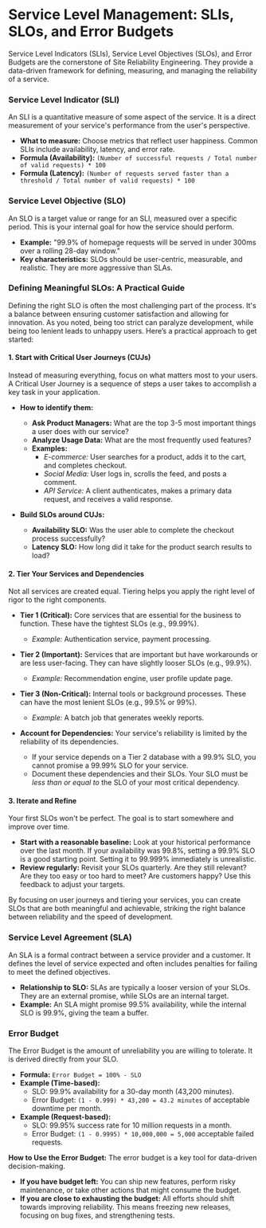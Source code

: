 # Service Level Management: SLIs, SLOs, and Error Budgets

Service Level Indicators (SLIs), Service Level Objectives (SLOs), and Error Budgets are the cornerstone of Site Reliability Engineering. They provide a data-driven framework for defining, measuring, and managing the reliability of a service.

### Service Level Indicator (SLI)
An SLI is a quantitative measure of some aspect of the service. It is a direct measurement of your service's performance from the user's perspective.

-   **What to measure:** Choose metrics that reflect user happiness. Common SLIs include availability, latency, and error rate.
-   **Formula (Availability):** `(Number of successful requests / Total number of valid requests) * 100`
-   **Formula (Latency):** `(Number of requests served faster than a threshold / Total number of valid requests) * 100`

### Service Level Objective (SLO)
An SLO is a target value or range for an SLI, measured over a specific period. This is your internal goal for how the service should perform.

-   **Example:** "99.9% of homepage requests will be served in under 300ms over a rolling 28-day window."
-   **Key characteristics:** SLOs should be user-centric, measurable, and realistic. They are more aggressive than SLAs.

### Defining Meaningful SLOs: A Practical Guide

Defining the right SLO is often the most challenging part of the process. It's a balance between ensuring customer satisfaction and allowing for innovation. As you noted, being too strict can paralyze development, while being too lenient leads to unhappy users. Here’s a practical approach to get started:

#### 1. Start with Critical User Journeys (CUJs)

Instead of measuring everything, focus on what matters most to your users. A Critical User Journey is a sequence of steps a user takes to accomplish a key task in your application.

-   **How to identify them:**
    -   **Ask Product Managers:** What are the top 3-5 most important things a user does with our service?
    -   **Analyze Usage Data:** What are the most frequently used features?
    -   **Examples:**
        -   *E-commerce:* User searches for a product, adds it to the cart, and completes checkout.
        -   *Social Media:* User logs in, scrolls the feed, and posts a comment.
        -   *API Service:* A client authenticates, makes a primary data request, and receives a valid response.

-   **Build SLOs around CUJs:**
    -   **Availability SLO:** Was the user able to complete the checkout process successfully?
    -   **Latency SLO:** How long did it take for the product search results to load?

#### 2. Tier Your Services and Dependencies

Not all services are created equal. Tiering helps you apply the right level of rigor to the right components.

-   **Tier 1 (Critical):** Core services that are essential for the business to function. These have the tightest SLOs (e.g., 99.99%).
    -   *Example:* Authentication service, payment processing.
-   **Tier 2 (Important):** Services that are important but have workarounds or are less user-facing. They can have slightly looser SLOs (e.g., 99.9%).
    -   *Example:* Recommendation engine, user profile update page.
-   **Tier 3 (Non-Critical):** Internal tools or background processes. These can have the most lenient SLOs (e.g., 99.5% or 99%).
    -   *Example:* A batch job that generates weekly reports.

-   **Account for Dependencies:** Your service's reliability is limited by the reliability of its dependencies.
    -   If your service depends on a Tier 2 database with a 99.9% SLO, you cannot promise a 99.99% SLO for your service.
    -   Document these dependencies and their SLOs. Your SLO must be *less than or equal to* the SLO of your most critical dependency.

#### 3. Iterate and Refine

Your first SLOs won't be perfect. The goal is to start somewhere and improve over time.

-   **Start with a reasonable baseline:** Look at your historical performance over the last month. If your availability was 99.8%, setting a 99.9% SLO is a good starting point. Setting it to 99.999% immediately is unrealistic.
-   **Review regularly:** Revisit your SLOs quarterly. Are they still relevant? Are they too easy or too hard to meet? Are customers happy? Use this feedback to adjust your targets.

By focusing on user journeys and tiering your services, you can create SLOs that are both meaningful and achievable, striking the right balance between reliability and the speed of development.

### Service Level Agreement (SLA)
An SLA is a formal contract between a service provider and a customer. It defines the level of service expected and often includes penalties for failing to meet the defined objectives.

-   **Relationship to SLO:** SLAs are typically a looser version of your SLOs. They are an external promise, while SLOs are an internal target.
-   **Example:** An SLA might promise 99.5% availability, while the internal SLO is 99.9%, giving the team a buffer.

### Error Budget
The Error Budget is the amount of unreliability you are willing to tolerate. It is derived directly from your SLO.

-   **Formula:** `Error Budget = 100% - SLO`
-   **Example (Time-based):**
    -   SLO: 99.9% availability for a 30-day month (43,200 minutes).
    -   Error Budget: `(1 - 0.999) * 43,200 = 43.2 minutes` of acceptable downtime per month.
-   **Example (Request-based):**
    -   SLO: 99.95% success rate for 10 million requests in a month.
    -   Error Budget: `(1 - 0.9995) * 10,000,000 = 5,000` acceptable failed requests.

**How to Use the Error Budget:**
The error budget is a key tool for data-driven decision-making.
-   **If you have budget left:** You can ship new features, perform risky maintenance, or take other actions that might consume the budget.
-   **If you are close to exhausting the budget:** All efforts should shift towards improving reliability. This means freezing new releases, focusing on bug fixes, and strengthening tests.
